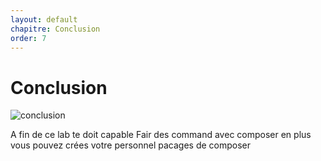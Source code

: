 ```yaml
---
layout: default
chapitre: Conclusion
order: 7
---
```

# Conclusion 
![conclusion](/lab-composer/4.Conclusion/images/composer.png)
<!-- note --> 
A fin de ce lab te doit capable Fair des command avec composer en plus vous pouvez crées votre personnel pacages de composer 
<!-- new slide -->